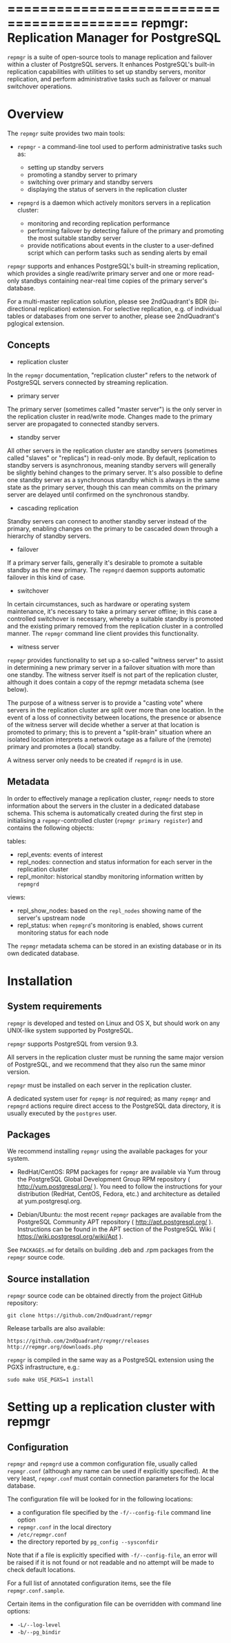 ==========================================
repmgr: Replication Manager for PostgreSQL
==========================================

`repmgr` is a suite of open-source tools to manage replication and failover
within a cluster of PostgreSQL servers. It enhances PostgreSQL's built-in
replication capabilities with utilities to set up standby servers, monitor
replication, and perform administrative tasks such as failover or manual
switchover operations.


Overview
========

The `repmgr` suite provides two main tools:

- `repmgr` - a command-line tool used to perform administrative tasks such as:
    - setting up standby servers
    - promoting a standby server to primary
    - switching over primary and standby servers
    - displaying the status of servers in the replication cluster

- `repmgrd` is a daemon which actively monitors servers in a replication cluster:
    - monitoring and recording replication performance
    - performing failover by detecting failure of the primary and
      promoting the most suitable standby server
    - provide notifications about events in the cluster to a user-defined
      script which can perform tasks such as sending alerts by email


`repmgr` supports and enhances PostgreSQL's built-in streaming replication, which
provides a single read/write primary server and one or more read-only standbys
containing near-real time copies of the primary server's database.

For a multi-master replication solution, please see 2ndQuadrant's BDR (bi-directional
replication) extension. For selective replication, e.g. of individual tables
or databases from one server to another, please see 2ndQuadrant's pglogical extension.


Concepts
--------

- replication cluster

In the `repmgr` documentation, "replication cluster" refers to the network
of PostgreSQL servers connected by streaming replication.

- primary server

The primary server (sometimes called "master server") is the only server in the
replication cluster in read/write mode. Changes made to the primary server
are propagated to connected standby servers.

- standby server

All other servers in the replication cluster are standby servers (sometimes
called "slaves" or "replicas") in read-only mode. By default, replication
to standby servers is asynchronous, meaning standby servers will generally
be slightly behind changes to the primary server. It's also possible to
define one standby server as a synchronous standby which is always
in the same state as the primary server, though this can mean commits
on the primary server are delayed until confirmed on the synchronous standby.

- cascading replication

Standby servers can connect to another standby server instead of the primary,
enabling changes on the primary to be cascaded down through a hierarchy of
standby servers.

- failover

If a primary server fails, generally it's desirable to promote a suitable
standby as the new primary. The `repmgrd` daemon supports automatic failover
in this kind of case.

- switchover

In certain circumstances, such as hardware or operating system maintenance,
it's necessary to take a primary server offline; in this case a controlled
switchover is necessary, whereby a suitable standby is promoted and the
existing primary removed from the replication cluster in a controlled manner.
The `repmgr` command line client provides this functionality.

- witness server

`repmgr` provides functionality to set up a so-called "witness server" to
assist in determining a new primary server in a failover situation with more
than one standby. The witness server itself is not part of the replication
cluster, although it does contain a copy of the repmgr metadata schema
(see below).

The purpose of a witness server is to provide a "casting vote" where servers
in the replication cluster are split over more than one location. In the event
of a loss of connectivity between locations, the presence or absence of
the witness server will decide whether a server at that location is promoted
to primary; this is to prevent a "split-brain" situation where an isolated
location interprets a network outage as a failure of the (remote) primary and
promotes a (local) standby.

A witness server only needs to be created if `repmgrd` is in use.

Metadata
--------

In order to effectively manage a replication cluster, `repmgr` needs to store
information about the servers in the cluster in a dedicated database schema.
This schema is automatically created during the first step in initialising
a `repmgr`-controlled cluster (`repmgr primary register`) and contains the
following objects:

tables:
  - repl_events: events of interest
  - repl_nodes: connection and status information for each server in the replication cluster
  - repl_monitor: historical standby monitoring information written by `repmgrd`

views:
  - repl_show_nodes: based on the `repl_nodes` showing name of the server's upstream node
  - repl_status: when `repmgrd`'s monitoring is enabled, shows current monitoring status for each node


The `repmgr` metadata schema can be stored in an existing database or in its own
dedicated database.


Installation
============

System requirements
-------------------

`repmgr` is developed and tested on Linux and OS X, but should work on any
UNIX-like system supported by PostgreSQL.

`repmgr` supports PostgreSQL from version 9.3.

All servers in the replication cluster must be running the same major version of
PostgreSQL, and we recommend that they also run the same minor version.

`repmgr` must be installed on each server in the replication cluster.

A dedicated system user for `repmgr` is *not* required; as many `repmgr` and
`repmgrd` actions require direct access to the PostgreSQL data directory,
it is usually executed by the `postgres` user.

Packages
--------

We recommend installing `repmgr` using the available packages for your
system.

- RedHat/CentOS: RPM packages for `repmgr` are available via Yum throug
  the PostgreSQL Global Development Group RPM repository ( http://yum.postgresql.org/ ).
  You need to follow the instructions for your distribution (RedHat, CentOS,
  Fedora, etc.) and architecture as detailed at yum.postgresql.org.

- Debian/Ubuntu: the most recent `repmgr` packages are available from the
  PostgreSQL Community APT repository ( http://apt.postgresql.org/ ).
  Instructions can be found in the APT section of the PostgreSQL Wiki
  ( https://wiki.postgresql.org/wiki/Apt ).

See `PACKAGES.md` for details on building .deb and .rpm packages
from the `repmgr` source code.


Source installation
-------------------

`repmgr` source code can be obtained directly from the project GitHub repository:

    git clone https://github.com/2ndQuadrant/repmgr

Release tarballs are also available:

    https://github.com/2ndQuadrant/repmgr/releases
    http://repmgr.org/downloads.php

`repmgr` is compiled in the same way as a PostgreSQL extension using the PGXS
infrastructure, e.g.:

    sudo make USE_PGXS=1 install



Setting up a replication cluster with repmgr
============================================



Configuration
-------------

`repmgr` and `repmgrd` use a common configuration file, usually called `repmgr.conf`
(although any name can be used if explicitly specified). At the very least,
`repmgr.conf` must contain connection parameters for the local database.

The configuration file will be looked for in the following locations:

- a configuration file specified by the `-f/--config-file` command line option
- `repmgr.conf` in the local directory
- `/etc/repmgr.conf`
- the directory reported by `pg_config --sysconfdir`

Note that if a file is explicitly specified with `-f/--config-file`, an error will
be raised if it is not found or not readable and no attempt will be made to check
default locations.

For a full list of annotated configuration items, see the file `repmgr.conf.sample`.

Certain items in the configuration file can be overridden with command line options:

- `-L/--log-level`
- `-b/--pg_bindir`
